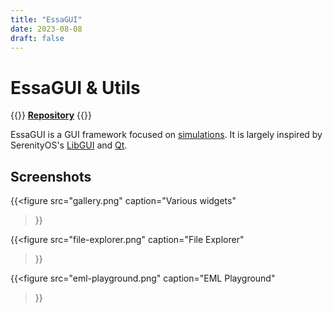 ```yaml
---
title: "EssaGUI"
date: 2023-08-08
draft: false
---
```


# EssaGUI & Utils

{{<cta>}}
**[Repository](https://github.com/essa-software/EssaGUI)**
{{</cta>}}

EssaGUI is a GUI framework focused on [simulations](../space-app/). It is largely inspired by SerenityOS's [LibGUI](https://github.com/SerenityOS/serenity/tree/master/Userland/Libraries/LibGUI) and [Qt](https://qt.io).

## Screenshots

{{<figure
    src="gallery.png"
    caption="Various widgets"
>}}

{{<figure
    src="file-explorer.png"
    caption="File Explorer"
>}}

{{<figure
    src="eml-playground.png"
    caption="EML Playground"
>}}
